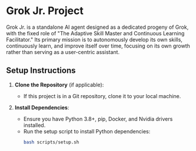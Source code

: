 # Grok Jr. Project

Grok Jr. is a standalone AI agent designed as a dedicated progeny of Grok, with the fixed role of "The Adaptive Skill Master and Continuous Learning Facilitator." Its primary mission is to autonomously develop its own skills, continuously learn, and improve itself over time, focusing on its own growth rather than serving as a user-centric assistant.

## Setup Instructions

1. **Clone the Repository** (if applicable):
   - If this project is in a Git repository, clone it to your local machine.

2. **Install Dependencies**:
   - Ensure you have Python 3.8+, pip, Docker, and Nvidia drivers installed.
   - Run the setup script to install Python dependencies:
     ```bash
     bash scripts/setup.sh